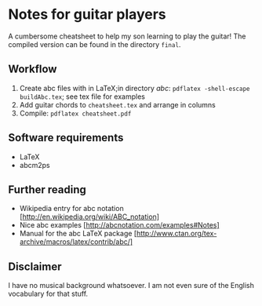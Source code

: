 Notes for guitar players
=====

A cumbersome cheatsheet to help my son learning to play the guitar!
The compiled version can be found in the directory `final`.


Workflow
----

1. Create abc files with in LaTeX;in directory *abc*: `pdflatex -shell-escape buildAbc.tex`; see tex file for examples
1. Add guitar chords to `cheatsheet.tex` and arrange in columns
1. Compile: `pdflatex cheatsheet.pdf`



Software requirements
----
- LaTeX
- abcm2ps


Further reading
----

- Wikipedia entry for abc notation [http://en.wikipedia.org/wiki/ABC_notation]
- Nice abc examples [http://abcnotation.com/examples#Notes]
- Manual for the abc LaTeX package [http://www.ctan.org/tex-archive/macros/latex/contrib/abc/]

Disclaimer
----
I have no musical background whatsoever. I am not even sure of the English vocabulary for that stuff.

